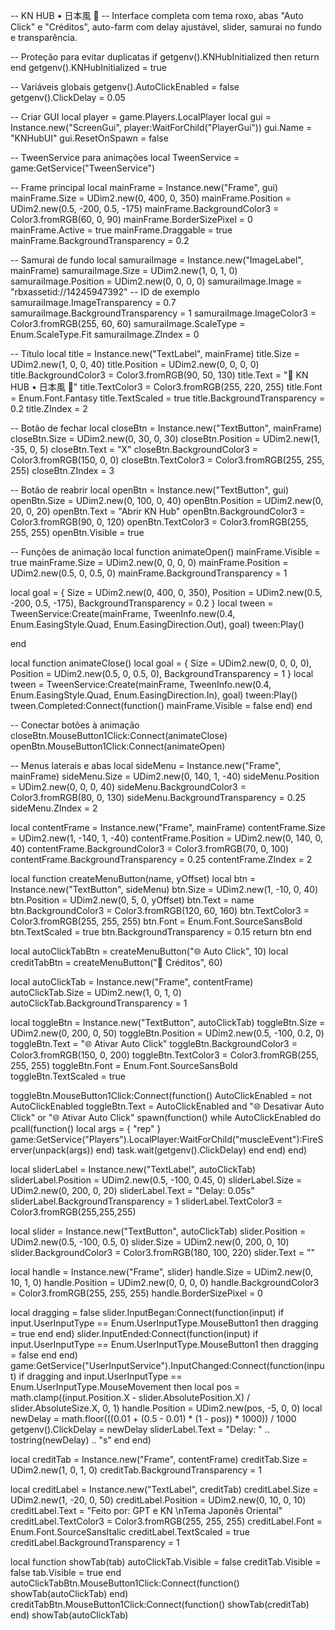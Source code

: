 -- KN HUB • 日本風 🔮 -- Interface completa com tema roxo, abas "Auto Click" e "Créditos", auto-farm com delay ajustável, slider, samurai no fundo e transparência.

-- Proteção para evitar duplicatas if getgenv().KNHubInitialized then return end getgenv().KNHubInitialized = true

-- Variáveis globais getgenv().AutoClickEnabled = false getgenv().ClickDelay = 0.05

-- Criar GUI local player = game.Players.LocalPlayer local gui = Instance.new("ScreenGui", player:WaitForChild("PlayerGui")) gui.Name = "KNHubUI" gui.ResetOnSpawn = false

-- TweenService para animações local TweenService = game:GetService("TweenService")

-- Frame principal local mainFrame = Instance.new("Frame", gui) mainFrame.Size = UDim2.new(0, 400, 0, 350) mainFrame.Position = UDim2.new(0.5, -200, 0.5, -175) mainFrame.BackgroundColor3 = Color3.fromRGB(60, 0, 90) mainFrame.BorderSizePixel = 0 mainFrame.Active = true mainFrame.Draggable = true mainFrame.BackgroundTransparency = 0.2

-- Samurai de fundo local samuraiImage = Instance.new("ImageLabel", mainFrame) samuraiImage.Size = UDim2.new(1, 0, 1, 0) samuraiImage.Position = UDim2.new(0, 0, 0, 0) samuraiImage.Image = "rbxassetid://14245947392" -- ID de exemplo samuraiImage.ImageTransparency = 0.7 samuraiImage.BackgroundTransparency = 1 samuraiImage.ImageColor3 = Color3.fromRGB(255, 60, 60) samuraiImage.ScaleType = Enum.ScaleType.Fit samuraiImage.ZIndex = 0

-- Título local title = Instance.new("TextLabel", mainFrame) title.Size = UDim2.new(1, 0, 0, 40) title.Position = UDim2.new(0, 0, 0, 0) title.BackgroundColor3 = Color3.fromRGB(90, 50, 130) title.Text = "🔮 KN HUB • 日本風 🔮" title.TextColor3 = Color3.fromRGB(255, 220, 255) title.Font = Enum.Font.Fantasy title.TextScaled = true title.BackgroundTransparency = 0.2 title.ZIndex = 2

-- Botão de fechar local closeBtn = Instance.new("TextButton", mainFrame) closeBtn.Size = UDim2.new(0, 30, 0, 30) closeBtn.Position = UDim2.new(1, -35, 0, 5) closeBtn.Text = "X" closeBtn.BackgroundColor3 = Color3.fromRGB(150, 0, 0) closeBtn.TextColor3 = Color3.fromRGB(255, 255, 255) closeBtn.ZIndex = 3

-- Botão de reabrir local openBtn = Instance.new("TextButton", gui) openBtn.Size = UDim2.new(0, 100, 0, 40) openBtn.Position = UDim2.new(0, 20, 0, 20) openBtn.Text = "Abrir KN Hub" openBtn.BackgroundColor3 = Color3.fromRGB(90, 0, 120) openBtn.TextColor3 = Color3.fromRGB(255, 255, 255) openBtn.Visible = true

-- Funções de animação local function animateOpen() mainFrame.Visible = true mainFrame.Size = UDim2.new(0, 0, 0, 0) mainFrame.Position = UDim2.new(0.5, 0, 0.5, 0) mainFrame.BackgroundTransparency = 1

local goal = {
    Size = UDim2.new(0, 400, 0, 350),
    Position = UDim2.new(0.5, -200, 0.5, -175),
    BackgroundTransparency = 0.2
}
local tween = TweenService:Create(mainFrame, TweenInfo.new(0.4, Enum.EasingStyle.Quad, Enum.EasingDirection.Out), goal)
tween:Play()

end

local function animateClose() local goal = { Size = UDim2.new(0, 0, 0, 0), Position = UDim2.new(0.5, 0, 0.5, 0), BackgroundTransparency = 1 } local tween = TweenService:Create(mainFrame, TweenInfo.new(0.4, Enum.EasingStyle.Quad, Enum.EasingDirection.In), goal) tween:Play() tween.Completed:Connect(function() mainFrame.Visible = false end) end

-- Conectar botões à animação closeBtn.MouseButton1Click:Connect(animateClose) openBtn.MouseButton1Click:Connect(animateOpen)

-- Menus laterais e abas local sideMenu = Instance.new("Frame", mainFrame) sideMenu.Size = UDim2.new(0, 140, 1, -40) sideMenu.Position = UDim2.new(0, 0, 0, 40) sideMenu.BackgroundColor3 = Color3.fromRGB(80, 0, 130) sideMenu.BackgroundTransparency = 0.25 sideMenu.ZIndex = 2

local contentFrame = Instance.new("Frame", mainFrame) contentFrame.Size = UDim2.new(1, -140, 1, -40) contentFrame.Position = UDim2.new(0, 140, 0, 40) contentFrame.BackgroundColor3 = Color3.fromRGB(70, 0, 100) contentFrame.BackgroundTransparency = 0.25 contentFrame.ZIndex = 2

local function createMenuButton(name, yOffset) local btn = Instance.new("TextButton", sideMenu) btn.Size = UDim2.new(1, -10, 0, 40) btn.Position = UDim2.new(0, 5, 0, yOffset) btn.Text = name btn.BackgroundColor3 = Color3.fromRGB(120, 60, 160) btn.TextColor3 = Color3.fromRGB(255, 255, 255) btn.Font = Enum.Font.SourceSansBold btn.TextScaled = true btn.BackgroundTransparency = 0.15 return btn end

local autoClickTabBtn = createMenuButton("🌐 Auto Click", 10) local creditTabBtn = createMenuButton("🏣 Créditos", 60)

local autoClickTab = Instance.new("Frame", contentFrame) autoClickTab.Size = UDim2.new(1, 0, 1, 0) autoClickTab.BackgroundTransparency = 1

local toggleBtn = Instance.new("TextButton", autoClickTab) toggleBtn.Size = UDim2.new(0, 200, 0, 50) toggleBtn.Position = UDim2.new(0.5, -100, 0.2, 0) toggleBtn.Text = "🌐 Ativar Auto Click" toggleBtn.BackgroundColor3 = Color3.fromRGB(150, 0, 200) toggleBtn.TextColor3 = Color3.fromRGB(255, 255, 255) toggleBtn.Font = Enum.Font.SourceSansBold toggleBtn.TextScaled = true

toggleBtn.MouseButton1Click:Connect(function() AutoClickEnabled = not AutoClickEnabled toggleBtn.Text = AutoClickEnabled and "🌐 Desativar Auto Click" or "🌐 Ativar Auto Click" spawn(function() while AutoClickEnabled do pcall(function() local args = { "rep" } game:GetService("Players").LocalPlayer:WaitForChild("muscleEvent"):FireServer(unpack(args)) end) task.wait(getgenv().ClickDelay) end end) end)

local sliderLabel = Instance.new("TextLabel", autoClickTab) sliderLabel.Position = UDim2.new(0.5, -100, 0.45, 0) sliderLabel.Size = UDim2.new(0, 200, 0, 20) sliderLabel.Text = "Delay: 0.05s" sliderLabel.BackgroundTransparency = 1 sliderLabel.TextColor3 = Color3.fromRGB(255,255,255)

local slider = Instance.new("TextButton", autoClickTab) slider.Position = UDim2.new(0.5, -100, 0.5, 0) slider.Size = UDim2.new(0, 200, 0, 10) slider.BackgroundColor3 = Color3.fromRGB(180, 100, 220) slider.Text = ""

local handle = Instance.new("Frame", slider) handle.Size = UDim2.new(0, 10, 1, 0) handle.Position = UDim2.new(0, 0, 0, 0) handle.BackgroundColor3 = Color3.fromRGB(255, 255, 255) handle.BorderSizePixel = 0

local dragging = false slider.InputBegan:Connect(function(input) if input.UserInputType == Enum.UserInputType.MouseButton1 then dragging = true end end) slider.InputEnded:Connect(function(input) if input.UserInputType == Enum.UserInputType.MouseButton1 then dragging = false end end) game:GetService("UserInputService").InputChanged:Connect(function(input) if dragging and input.UserInputType == Enum.UserInputType.MouseMovement then local pos = math.clamp((input.Position.X - slider.AbsolutePosition.X) / slider.AbsoluteSize.X, 0, 1) handle.Position = UDim2.new(pos, -5, 0, 0) local newDelay = math.floor(((0.01 + (0.5 - 0.01) * (1 - pos)) * 1000)) / 1000 getgenv().ClickDelay = newDelay sliderLabel.Text = "Delay: " .. tostring(newDelay) .. "s" end end)

local creditTab = Instance.new("Frame", contentFrame) creditTab.Size = UDim2.new(1, 0, 1, 0) creditTab.BackgroundTransparency = 1

local creditLabel = Instance.new("TextLabel", creditTab) creditLabel.Size = UDim2.new(1, -20, 0, 50) creditLabel.Position = UDim2.new(0, 10, 0, 10) creditLabel.Text = "Feito por: GPT e KN \nTema Japonês Oriental" creditLabel.TextColor3 = Color3.fromRGB(255, 255, 255) creditLabel.Font = Enum.Font.SourceSansItalic creditLabel.TextScaled = true creditLabel.BackgroundTransparency = 1

local function showTab(tab) autoClickTab.Visible = false creditTab.Visible = false tab.Visible = true end autoClickTabBtn.MouseButton1Click:Connect(function() showTab(autoClickTab) end) creditTabBtn.MouseButton1Click:Connect(function() showTab(creditTab) end) showTab(autoClickTab)

